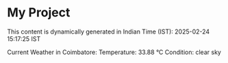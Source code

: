 # My Project

This content is dynamically generated in Indian Time (IST): 2025-02-24 15:17:25 IST


Current Weather in Coimbatore:
Temperature: 33.88 °C
Condition: clear sky
